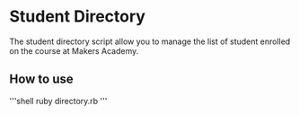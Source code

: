 Student Directory
=================

The student directory script allow you to manage the list of student enrolled on the course at Makers Academy.

How to use
-----------

'''shell
ruby directory.rb
'''